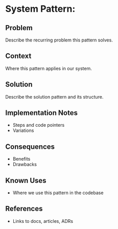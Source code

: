 # System Pattern: <Name>

## Problem

Describe the recurring problem this pattern solves.

## Context

Where this pattern applies in our system.

## Solution

Describe the solution pattern and its structure.

## Implementation Notes

- Steps and code pointers
- Variations

## Consequences

- Benefits
- Drawbacks

## Known Uses

- Where we use this pattern in the codebase

## References

- Links to docs, articles, ADRs
